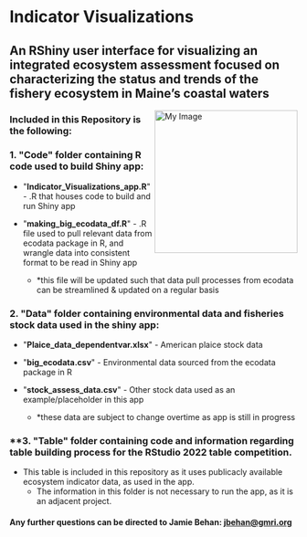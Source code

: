 # Indicator Visualizations
## An RShiny user interface for visualizing an integrated ecosystem assessment focused on characterizing the status and trends of the fishery ecosystem in Maine’s coastal waters
 
  <img align="right" src="https://user-images.githubusercontent.com/62613926/193351505-0bfa74f0-60ca-47a3-8895-dec2e9dfbd15.png" width="250" alt="My Image">

### **Included in this Repository is the following:**

###   **1. "Code" folder containing R code used to build Shiny app:**
  
- "**Indicator_Visualizations_app.R**" - .R that houses code to build and run Shiny app
        
- "**making_big_ecodata_df.R**" - .R file used to pull relevant data from ecodata package in R, and wrangle data into consistent format to be read in Shiny app
    -   *this file will be updated such that data pull processes from ecodata can be streamlined & updated on a regular basis

### **2. "Data" folder containing environmental data and fisheries stock data used in the shiny app:**
   
- "**Plaice_data_dependentvar.xlsx**" - American plaice stock data

- "**big_ecodata.csv**" - Environmental data sourced from the ecodata package in R

- "**stock_assess_data.csv**" - Other stock data used as an example/placeholder in this app
  -   *these data are subject to change overtime as app is still in progress

### **3. "Table" folder containing code and information regarding table building process for the RStudio 2022 table competition.

- This table is included in this repository as it uses publicacly available ecosystem indicator data, as used in the app.
  -   The information in this folder is not necessary to run the app, as it is an adjacent project.


#### Any further questions can be directed to Jamie Behan: jbehan@gmri.org
